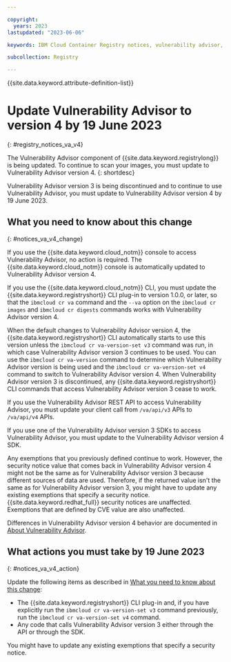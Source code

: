 ```yaml
---

copyright:
  years: 2023
lastupdated: "2023-06-06"

keywords: IBM Cloud Container Registry notices, vulnerability advisor, change, update, actions, sdk, code, api, cli, version 4, version 3

subcollection: Registry

---
```


{{site.data.keyword.attribute-definition-list}}

# Update Vulnerability Advisor to version 4 by 19 June 2023
{: #registry_notices_va_v4}

The Vulnerability Advisor component of {{site.data.keyword.registrylong}} is being updated. To continue to scan your images, you must update to Vulnerability Advisor version 4.
{: shortdesc}

Vulnerability Advisor version 3 is being discontinued and to continue to use Vulnerability Advisor, you must update to Vulnerability Advisor version 4 by 19 June 2023.

## What you need to know about this change
{: #notices_va_v4_change}

If you use the {{site.data.keyword.cloud_notm}} console to access Vulnerability Advisor, no action is required. The {{site.data.keyword.cloud_notm}} console is automatically updated to Vulnerability Advisor version 4.

If you use the {{site.data.keyword.cloud_notm}} CLI, you must update the {{site.data.keyword.registryshort}} CLI plug-in to version 1.0.0, or later, so that the `ibmcloud cr va` command and the `--va` option on the `ibmcloud cr images` and `ibmcloud cr digests` commands works with Vulnerability Advisor version 4.

When the default changes to Vulnerability Advisor version 4, the {{site.data.keyword.registryshort}} CLI automatically starts to use this version unless the `ibmcloud cr va-version-set v3` command was run, in which case Vulnerability Advisor version 3 continues to be used. You can use the `ibmcloud cr va-version` command to determine which Vulnerability Advisor version is being used and the `ibmcloud cr va-version-set v4` command to switch to Vulnerability Advisor version 4. When Vulnerability Advisor version 3 is discontinued, any {{site.data.keyword.registryshort}} CLI commands that access Vulnerability Advisor version 3 cease to work.

If you use the Vulnerability Advisor REST API to access Vulnerability Advisor, you must update your client call from `/va/api/v3` APIs to `/va/api/v4` APIs.

If you use one of the Vulnerability Advisor version 3 SDKs to access Vulnerability Advisor, you must update to the Vulnerability Advisor version 4 SDK.

Any exemptions that you previously defined continue to work. However, the security notice value that comes back in Vulnerability Advisor version 4 might not be the same as for Vulnerability Advisor version 3 because different sources of data are used. Therefore, if the returned value isn't the same as for Vulnerability Advisor version 3, you might have to update any existing exemptions that specify a security notice. {{site.data.keyword.redhat_full}} security notices are unaffected. Exemptions that are defined by CVE value are also unaffected.

Differences in Vulnerability Advisor version 4 behavior are documented in [About Vulnerability Advisor](/docs/Registry?topic=Registry-va_index&interface=ui#about).

## What actions you must take by 19 June 2023
{: #notices_va_v4_action}

Update the following items as described in [What you need to know about this change](#notices_va_v4_change):

- The {{site.data.keyword.registryshort}} CLI plug-in and, if you have explicitly run the `ibmcloud cr va-version-set v3` command previously, run the `ibmcloud cr va-version-set v4` command.
- Any code that calls Vulnerability Advisor version 3 either through the API or through the SDK.

You might have to update any existing exemptions that specify a security notice.
